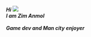 <b><i>Hi ![](https://user-images.githubusercontent.com/18350557/176309783-0785949b-9127-417c-8b55-ab5a4333674e.gif)<br> I am Zim Anmol <br> <br> Game dev and Man city enjoyer  </b> </i>


